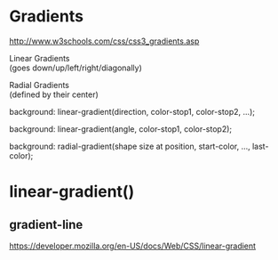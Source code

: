 # Gradients  


http://www.w3schools.com/css/css3_gradients.asp  


Linear Gradients  
(goes down/up/left/right/diagonally)  

Radial Gradients  
(defined by their center)  




background: linear-gradient(direction, color-stop1, color-stop2, ...);  

background: linear-gradient(angle, color-stop1, color-stop2);  



background: radial-gradient(shape size at position, start-color, ..., last-color);  

<!-- ??? multi gradients ???  -->









# linear-gradient()


## gradient-line


https://developer.mozilla.org/en-US/docs/Web/CSS/linear-gradient






















